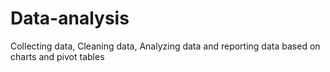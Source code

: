 # Data-analysis
Collecting data, Cleaning data, Analyzing data and reporting data based on charts and pivot tables

